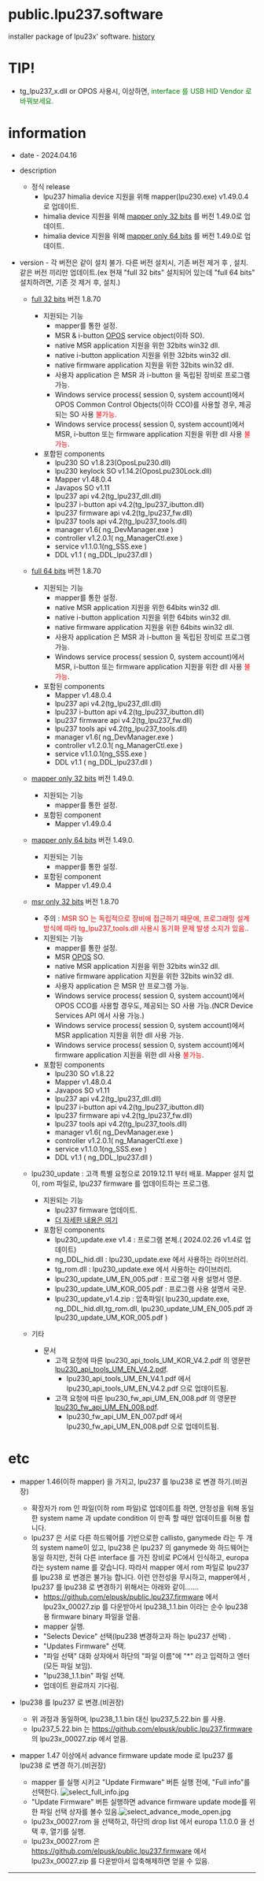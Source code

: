 # public.lpu237.software
installer package of lpu23x' software.
[history](./doc/history_lpu23x.md)

# TIP!
* tg_lpu237_x.dll or OPOS 사용시, 이상하면, <span style="color:green">interface 를 USB HID Vendor 로 바꿔보세요.</span>

# information
* date - 2024.04.16
* description
  * 정식 release
    - lpu237 himalia device 지원을 위해 mapper(lpu230.exe) v1.49.0.4 로 업데이트.
    - himalia device 지원을 위해 [mapper only 32 bits](./mapper_only/x86/lpu237_mapper_only_1_49_0.msi) 를  버전 1.49.0로 업데이트.
    - himalia device 지원을 위해 [mapper only 64 bits](./mapper_only/x64/lpu237_mapper_only_x64_1_49_0.msi) 를  버전 1.49.0로 업데이트.

* version - 각 버전은 같이 설치 불가. 다른 버전 설치시, 기존 버전 제거 후 , 설치. 같은 버전 끼리만 업데이트.(ex 현재 "full 32 bits" 설치되어 있는데 "full 64 bits" 설치하려면, 기존 것 제거 후, 설치.)
  * [full 32 bits](./full/x86/lp230_1_8_70.msi) 버전 1.8.70
    - 지원되는 기능
      - mapper를 통한 설정.
      - MSR & i-button [OPOS](http://monroecs.com/index.htm) service object(이하 SO).
      - native MSR application 지원을 위한 32bits win32 dll.
      - native i-button application 지원을 위한 32bits win32 dll.
      - native firmware application 지원을 위한 32bits win32 dll.
      - 사용자 application 은 MSR 과 i-button 을 독립된 장비로 프로그램 가능.
      - Windows service process( session 0, system account)에서 OPOS Common Control Objects(이하 CCO)를 사용할 경우, 제공되는 SO 사용 <span style="color:red">불가능</span>.
      - Windows service process( session 0, system account)에서 MSR, i-button 또는 firmware application 지원을 위한 dll 사용 <span style="color:red">불가능</span>.
    - 포함된 components
      - lpu230 SO v1.8.23(OposLpu230.dll)
      - lpu230 keylock SO v1.14.2(OposLpu230Lock.dll)
      - Mapper v1.48.0.4
      - Javapos SO v1.11
      - lpu237 api v4.2(tg_lpu237_dll.dll)
      - lpu237 i-button api v4.2(tg_lpu237_ibutton.dll)
      - lpu237 firmware api v4.2(tg_lpu237_fw.dll)
      - lpu237 tools api v4.2(tg_lpu237_tools.dll)
      - manager v1.6( ng_DevManager.exe )
      - controller v1.2.0.1( ng_ManagerCtl.exe )
      - service v1.1.0.1(ng_SSS.exe )
      - DDL v1.1 ( ng_DDL_lpu237.dll )
  * [full 64 bits](./full/x64/lpu230_x64_1_8_70.msi) 버전 1.8.70
    - 지원되는 기능
      - mapper를 통한 설정.
      - native MSR application 지원을 위한 64bits win32 dll.
      - native i-button application 지원을 위한 64bits win32 dll.
      - native firmware application 지원을 위한 64bits win32 dll.
      - 사용자 application 은 MSR 과 i-button 을 독립된 장비로 프로그램 가능.
      - Windows service process( session 0, system account)에서 MSR, i-button 또는 firmware application 지원을 위한 dll 사용 <span style="color:red">불가능</span>.
    - 포함된 components
      - Mapper v1.48.0.4
      - lpu237 api v4.2(tg_lpu237_dll.dll)
      - lpu237 i-button api v4.2(tg_lpu237_ibutton.dll)
      - lpu237 firmware api v4.2(tg_lpu237_fw.dll)
      - lpu237 tools api v4.2(tg_lpu237_tools.dll)
      - manager v1.6( ng_DevManager.exe )
      - controller v1.2.0.1( ng_ManagerCtl.exe )
      - service v1.1.0.1(ng_SSS.exe )
      - DDL v1.1 ( ng_DDL_lpu237.dll )
  * [mapper only 32 bits](./mapper_only/x86/lpu237_mapper_only_1_49_0.msi) 버전 1.49.0.
    - 지원되는 기능
      - mapper를 통한 설정.
    - 포함된 component
      - Mapper v1.49.0.4
  * [mapper only 64 bits](./mapper_only/x64/lpu237_mapper_only_x64_1_49_0.msi) 버전 1.49.0.
    - 지원되는 기능
      - mapper를 통한 설정.
    - 포함된 component
      - Mapper v1.49.0.4
  * [msr only 32 bits](./msr_only/x86/lpu230_msr_only_1_8_70.msi) 버전 1.8.70
    - 주의 : <span style="color:red">MSR SO 는 독립적으로 장비에 접근하기 때문에, 프로그래밍 설계방식에 따라 tg_lpu237_tools.dll 사용시 동기화 문제 발생 소지가 있음.</span>.
    - 지원되는 기능
      - mapper를 통한 설정.
      - MSR [OPOS](http://monroecs.com/index.htm) SO.
      - native MSR application 지원을 위한 32bits win32 dll.
      - native firmware application 지원을 위한 32bits win32 dll.
      - 사용자 application 은 MSR 만 프로그램 가능.
      - Windows service process( session 0, system account)에서 OPOS CCO를 사용할 경우도, 제공되는 SO 사용 가능.(NCR Device Services API 에서 사용 가능.)
      - Windows service process( session 0, system account)에서 MSR application 지원을 위한 dll 사용 가능.
      - Windows service process( session 0, system account)에서 firmware application 지원을 위한 dll 사용 <span style="color:red">불가능</span>.
    - 포함된 components
      - lpu230 SO v1.8.22
      - Mapper v1.48.0.4
      - Javapos SO v1.11
      - lpu237 api v4.2(tg_lpu237_dll.dll)
      - lpu237 i-button api v4.2(tg_lpu237_ibutton.dll)
      - lpu237 firmware api v4.2(tg_lpu237_fw.dll)
      - lpu237 tools api v4.2(tg_lpu237_tools.dll)
      - manager v1.6( ng_DevManager.exe )
      - controller v1.2.0.1( ng_ManagerCtl.exe )
      - service v1.1.0.1(ng_SSS.exe )
      - DDL v1.1 ( ng_DDL_lpu237.dll )
  * lpu230_update : 고객 특별 요청으로 2019.12.11 부터 배포. Mapper 설치 없이, rom 파일로, lpu237 firmware 를 업데이트하는 프로그램.
    - 지원되는 기능
      - lpu237 firmware 업데이트.
      - [더 자세한 내용은 여기](https://github.com/elpusk/public.lpu237.firmware)
    - 포함된 components
	    - lpu230_update.exe v1.4 : 프로그램 본체.( 2024.02.26 v1.4로 업데이트)
	    - ng_DDL_hid.dll :  lpu230_update.exe 에서 사용하는 라이브러리.
	    - tg_rom.dll  :  lpu230_update.exe 에서 사용하는 라이브러리.
	    - lpu230_update_UM_EN_005.pdf : 프로그램 사용 설명서 영문.
	    - lpu230_update_UM_KOR_005.pdf : 프로그램 사용 설명서 국문.
      - lpu230_update_v1.4.zip : 압축파일( lpu230_update.exe, ng_DDL_hid.dll,tg_rom.dll, lpu230_update_UM_EN_005.pdf 과 lpu230_update_UM_KOR_005.pdf )

  * 기타
    - 문서
      - 고객 요청에 따른 lpu230_api_tools_UM_KOR_V4.2.pdf 의 영문판 [lpu230_api_tools_UM_EN_V4.2.pdf](./doc/lpu230_api_tools_UM_KOR_V4.2.pdf).
        - lpu230_api_tools_UM_EN_V4.1.pdf 에서 lpu230_api_tools_UM_EN_V4.2.pdf 으로 업데이트됨.
      - 고객 요청에 따른 lpu230_fw_api_UM_EN_008.pdf 의 영문판 [lpu230_fw_api_UM_EN_008.pdf](./doc/lpu230_fw_api_UM_EN_008.pdf).
        - lpu230_fw_api_UM_EN_007.pdf 에서 lpu230_fw_api_UM_EN_008.pdf 으로 업데이트됨.

# etc
* mapper 1.46(이하 mapper) 을 가지고, lpu237 를 lpu238 로 변경 하기.(비권장)
  - 확장자가 rom 인 파일(이하 rom 파일)로 업데이트를 하면, 안정성을 위해 동일한 system name 과 update condition 이 만족 할 때만 업데이트를 허용 합니다.
  - lpu237 은 서로 다른 하드웨어를 기반으로한 callisto, ganymede 라는 두 개의 system name이 있고, lpu238 은 lpu237 의  ganymede 와 하드웨어는 동일 하지만, 전혀 다른 interface 를 가진 장비로 PC에서 인식하고, europa 라는 system name 를 갖습니다. 따라서 mapper 에서 rom 파일로  lpu237 를 lpu238 로 변경은 불가능 합니다. 이런 안전성을 무시하고, mapper에서 , lpu237 를 lpu238 로 변경하기 위해서는 아래와 같이.......
    - https://github.com/elpusk/public.lpu237.firmware 에서 lpu23x_00027.zip 를 다운받아서 
lpu238_1.1.bin 이라는 순수 lpu238 용 firmware binary 파일을 얻음.
    - mapper 실행.
    - "Selects Device" 선택(lpu238 변경하고자 하는 lpu237 선택) .
    - "Updates Firmware" 선택.
    - "파일 선택" 대화 상자에서 하단의 "파일 이름"에 "*" 라고 입력하고 엔터(모든 파일 보임).
    - "lpu238_1.1.bin" 파일 선택.
    - 업데이트 완료까지 기다림.

*  lpu238 를  lpu237 로 변경.(비권장)
   - 위 과정과 동일하며, lpu238_1.1.bin 대신 lpu237_5.22.bin 를 사용.
   - lpu237_5.22.bin 는  https://github.com/elpusk/public.lpu237.firmware 의 lpu23x_00027.zip 에서 얻음.

* mapper 1.47 이상에서 advance firmware update mode 로  lpu237 를 lpu238 로 변경 하기.(비권장)
   - mapper 를 실행 시키고 "Update Firmware" 버튼 실행 전에, "Full info"를 선택한다. ![select_full_info.jpg](./img/select_full_info.jpg)
   - "Update Firmware" 버튼 실행하면 advance firmware update mode를 위한 파일 선택 상자를 볼수 있음.![select_advance_mode_open.jpg](./img/select_advance_mode_open.jpg)
   - lpu23x_00027.rom 을 선택하고, 하단의 drop list 에서 europa 1.1.0.0 을 선택 후, 열기를 실행.
   - lpu23x_00027.rom 은 https://github.com/elpusk/public.lpu237.firmware 에서 lpu23x_00027.zip 를 다운받아서 압축해제하면 얻을 수 있음.



-----------

    
